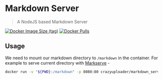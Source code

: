 # Markdown Server

> A NodeJS based Markdown Server

[![Docker Image Size (tag)](https://img.shields.io/docker/image-size/crazyuploader/markdown_server/latest)](https://hub.docker.com/r/crazyuploader/markdown_server)
[![Docker Pulls](https://img.shields.io/docker/pulls/crazyuploader/markdown_server)](https://hub.docker.com/r/crazyuploader/markdown_server)

## Usage

We need to mount our markdown directory to `/markdown` in the container.
For example to serve current directory with [Markserve](https://github.com/markserv/markserv) -

```bash
docker run -v "${PWD}:/markdown" -p 8080:80 crazyuploader/markdown_server:latest
```
